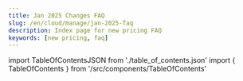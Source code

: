 ```yaml
---
title: Jan 2025 Changes FAQ
slug: /en/cloud/manage/jan-2025-faq
description: Index page for new pricing FAQ
keywords: [new pricing, faq]
---
```


import TableOfContentsJSON from './table_of_contents.json'
import { TableOfContents } from '/src/components/TableOfContents'

<TableOfContents items={TableOfContentsJSON} />
